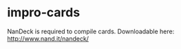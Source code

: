 impro-cards
===========

NanDeck is required to compile cards. Downloadable here:
http://www.nand.it/nandeck/
